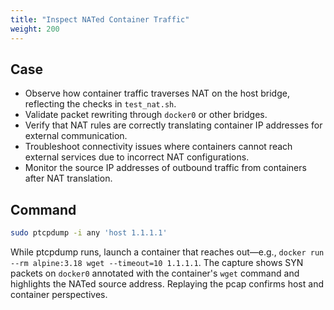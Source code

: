 ```yaml
---
title: "Inspect NATed Container Traffic"
weight: 200
---
```


## Case

- Observe how container traffic traverses NAT on the host bridge, reflecting the checks in `test_nat.sh`.
- Validate packet rewriting through `docker0` or other bridges.
- Verify that NAT rules are correctly translating container IP addresses for external communication.
- Troubleshoot connectivity issues where containers cannot reach external services due to incorrect NAT configurations.
- Monitor the source IP addresses of outbound traffic from containers after NAT translation.

## Command

```bash
sudo ptcpdump -i any 'host 1.1.1.1'
```

While ptcpdump runs, launch a container that reaches out—e.g., 
`docker run --rm alpine:3.18 wget --timeout=10 1.1.1.1`. 
The capture shows SYN packets on `docker0` annotated with 
the container's `wget` command and highlights the NATed source address. 
Replaying the pcap confirms host and container perspectives.
